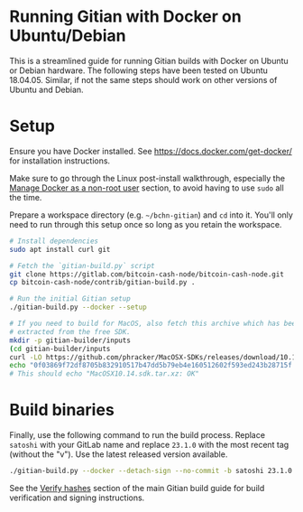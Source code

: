 # Running Gitian with Docker on Ubuntu/Debian
This is a streamlined guide for running Gitian builds with Docker on Ubuntu or
Debian hardware.  The following steps have been tested on Ubuntu 18.04.05.
Similar, if not the same steps should work on other versions of Ubuntu and
Debian.

# Setup
Ensure you have Docker installed.  See https://docs.docker.com/get-docker/ for
installation instructions.

Make sure to go through the Linux post-install walkthrough, especially the
[Manage Docker as a non-root user](https://docs.docker.com/engine/install/linux-postinstall/#manage-docker-as-a-non-root-user)
section, to avoid having to use `sudo` all the time.

Prepare a workspace directory (e.g. `~/bchn-gitian`) and `cd` into it.  You'll
only need to run through this setup once so long as you retain the workspace.

```bash
# Install dependencies
sudo apt install curl git

# Fetch the `gitian-build.py` script
git clone https://gitlab.com/bitcoin-cash-node/bitcoin-cash-node.git
cp bitcoin-cash-node/contrib/gitian-build.py .

# Run the initial Gitian setup
./gitian-build.py --docker --setup

# If you need to build for MacOS, also fetch this archive which has been
# extracted from the free SDK.
mkdir -p gitian-builder/inputs
(cd gitian-builder/inputs
curl -LO https://github.com/phracker/MacOSX-SDKs/releases/download/10.15/MacOSX10.14.sdk.tar.xz
echo "0f03869f72df8705b832910517b47dd5b79eb4e160512602f593ed243b28715f MacOSX10.14.sdk.tar.xz" | sha256sum -c)
# This should echo "MacOSX10.14.sdk.tar.xz: OK"
```

# Build binaries
Finally, use the following command to run the build process. Replace `satoshi`
with your GitLab name and replace `23.1.0` with the most recent tag
(without the "v"). Use the latest released version available.
```bash
./gitian-build.py --docker --detach-sign --no-commit -b satoshi 23.1.0
```

See the [Verify hashes](../gitian-building.md#verify-hashes) section of the
main Gitian build guide for build verification and signing instructions.
